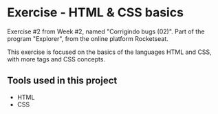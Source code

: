# Exercise - HTML & CSS basics

Exercise #2 from Week #2, named "Corrigindo bugs (02)". Part of the program "Explorer", from the online platform Rocketseat.

This exercise is focused on the basics of the languages HTML and CSS, with more tags and CSS concepts.


## Tools used in this project

- HTML
- CSS
